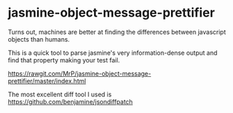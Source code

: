 # jasmine-object-message-prettifier

Turns out, machines are better at finding the differences between javascript objects than humans.

This is a quick tool to parse jasmine's very information-dense output and find that property making your test fail.

https://rawgit.com/MrP/jasmine-object-message-prettifier/master/index.html

The most excellent diff tool I used is https://github.com/benjamine/jsondiffpatch
